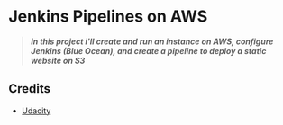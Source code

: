 # Jenkins Pipelines on AWS

 > ***in this project i'll create and run an instance on AWS, configure Jenkins (Blue Ocean), and create a pipeline to deploy a static website on S3***

## Credits
- [Udacity](https://udacity.com)
